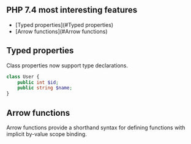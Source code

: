 ## PHP 7.4 most interesting features
* [Typed properties](#Typed properties)
* [Arrow functions](#Arrow functions)

## Typed properties
Class properties now support type declarations.
```php
class User {
    public int $id;
    public string $name;
}
```
## Arrow functions
Arrow functions provide a shorthand syntax for defining functions with implicit by-value scope binding.
